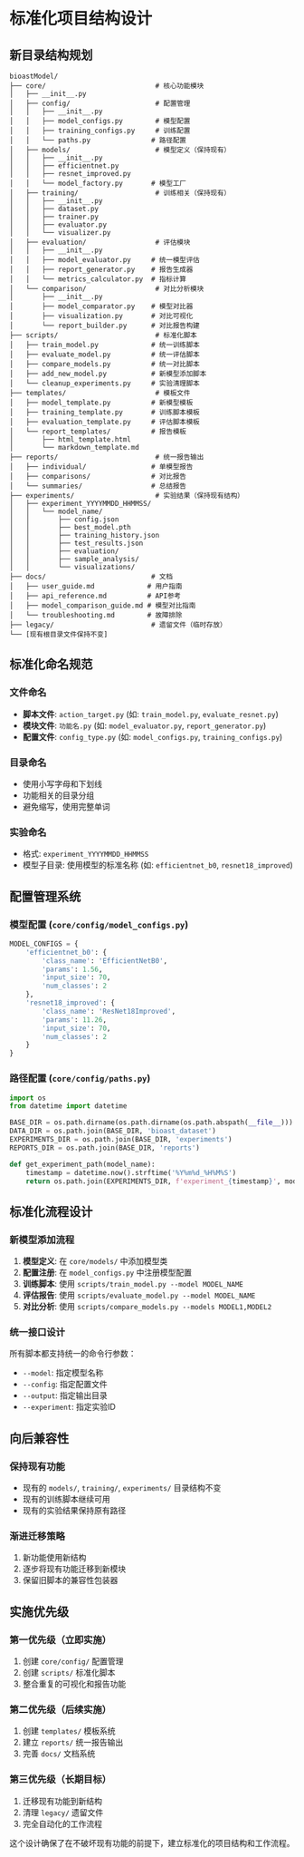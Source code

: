 # 标准化项目结构设计

## 新目录结构规划

```
bioastModel/
├── core/                           # 核心功能模块
│   ├── __init__.py
│   ├── config/                     # 配置管理
│   │   ├── __init__.py
│   │   ├── model_configs.py        # 模型配置
│   │   ├── training_configs.py     # 训练配置
│   │   └── paths.py               # 路径配置
│   ├── models/                     # 模型定义（保持现有）
│   │   ├── __init__.py
│   │   ├── efficientnet.py
│   │   ├── resnet_improved.py
│   │   └── model_factory.py       # 模型工厂
│   ├── training/                   # 训练相关（保持现有）
│   │   ├── __init__.py
│   │   ├── dataset.py
│   │   ├── trainer.py
│   │   ├── evaluator.py
│   │   └── visualizer.py
│   ├── evaluation/                 # 评估模块
│   │   ├── __init__.py
│   │   ├── model_evaluator.py     # 统一模型评估
│   │   ├── report_generator.py    # 报告生成器
│   │   └── metrics_calculator.py  # 指标计算
│   └── comparison/                 # 对比分析模块
│       ├── __init__.py
│       ├── model_comparator.py    # 模型对比器
│       ├── visualization.py       # 对比可视化
│       └── report_builder.py      # 对比报告构建
├── scripts/                        # 标准化脚本
│   ├── train_model.py             # 统一训练脚本
│   ├── evaluate_model.py          # 统一评估脚本
│   ├── compare_models.py          # 统一对比脚本
│   ├── add_new_model.py           # 新模型添加脚本
│   └── cleanup_experiments.py     # 实验清理脚本
├── templates/                      # 模板文件
│   ├── model_template.py          # 新模型模板
│   ├── training_template.py       # 训练脚本模板
│   ├── evaluation_template.py     # 评估脚本模板
│   └── report_templates/          # 报告模板
│       ├── html_template.html
│       └── markdown_template.md
├── reports/                        # 统一报告输出
│   ├── individual/                # 单模型报告
│   ├── comparisons/               # 对比报告
│   └── summaries/                 # 总结报告
├── experiments/                    # 实验结果（保持现有结构）
│   ├── experiment_YYYYMMDD_HHMMSS/
│   │   └── model_name/
│   │       ├── config.json
│   │       ├── best_model.pth
│   │       ├── training_history.json
│   │       ├── test_results.json
│   │       ├── evaluation/
│   │       ├── sample_analysis/
│   │       └── visualizations/
├── docs/                          # 文档
│   ├── user_guide.md             # 用户指南
│   ├── api_reference.md          # API参考
│   ├── model_comparison_guide.md # 模型对比指南
│   └── troubleshooting.md        # 故障排除
├── legacy/                        # 遗留文件（临时存放）
└── [现有根目录文件保持不变]
```

## 标准化命名规范

### 文件命名
- **脚本文件**: `action_target.py` (如: `train_model.py`, `evaluate_resnet.py`)
- **模块文件**: `功能名.py` (如: `model_evaluator.py`, `report_generator.py`)
- **配置文件**: `config_type.py` (如: `model_configs.py`, `training_configs.py`)

### 目录命名
- 使用小写字母和下划线
- 功能相关的目录分组
- 避免缩写，使用完整单词

### 实验命名
- 格式: `experiment_YYYYMMDD_HHMMSS`
- 模型子目录: 使用模型的标准名称 (如: `efficientnet_b0`, `resnet18_improved`)

## 配置管理系统

### 模型配置 (`core/config/model_configs.py`)
```python
MODEL_CONFIGS = {
    'efficientnet_b0': {
        'class_name': 'EfficientNetB0',
        'params': 1.56,
        'input_size': 70,
        'num_classes': 2
    },
    'resnet18_improved': {
        'class_name': 'ResNet18Improved', 
        'params': 11.26,
        'input_size': 70,
        'num_classes': 2
    }
}
```

### 路径配置 (`core/config/paths.py`)
```python
import os
from datetime import datetime

BASE_DIR = os.path.dirname(os.path.dirname(os.path.abspath(__file__)))
DATA_DIR = os.path.join(BASE_DIR, 'bioast_dataset')
EXPERIMENTS_DIR = os.path.join(BASE_DIR, 'experiments')
REPORTS_DIR = os.path.join(BASE_DIR, 'reports')

def get_experiment_path(model_name):
    timestamp = datetime.now().strftime('%Y%m%d_%H%M%S')
    return os.path.join(EXPERIMENTS_DIR, f'experiment_{timestamp}', model_name)
```

## 标准化流程设计

### 新模型添加流程
1. **模型定义**: 在 `core/models/` 中添加模型类
2. **配置注册**: 在 `model_configs.py` 中注册模型配置
3. **训练脚本**: 使用 `scripts/train_model.py --model MODEL_NAME`
4. **评估报告**: 使用 `scripts/evaluate_model.py --model MODEL_NAME`
5. **对比分析**: 使用 `scripts/compare_models.py --models MODEL1,MODEL2`

### 统一接口设计
所有脚本都支持统一的命令行参数：
- `--model`: 指定模型名称
- `--config`: 指定配置文件
- `--output`: 指定输出目录
- `--experiment`: 指定实验ID

## 向后兼容性

### 保持现有功能
- 现有的 `models/`, `training/`, `experiments/` 目录结构不变
- 现有的训练脚本继续可用
- 现有的实验结果保持原有路径

### 渐进迁移策略
1. 新功能使用新结构
2. 逐步将现有功能迁移到新模块
3. 保留旧脚本的兼容性包装器

## 实施优先级

### 第一优先级（立即实施）
1. 创建 `core/config/` 配置管理
2. 创建 `scripts/` 标准化脚本
3. 整合重复的可视化和报告功能

### 第二优先级（后续实施）
1. 创建 `templates/` 模板系统
2. 建立 `reports/` 统一报告输出
3. 完善 `docs/` 文档系统

### 第三优先级（长期目标）
1. 迁移现有功能到新结构
2. 清理 `legacy/` 遗留文件
3. 完全自动化的工作流程

这个设计确保了在不破坏现有功能的前提下，建立标准化的项目结构和工作流程。